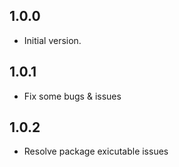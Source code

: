## 1.0.0

- Initial version.

## 1.0.1
- Fix some bugs & issues

## 1.0.2
- Resolve package exicutable issues